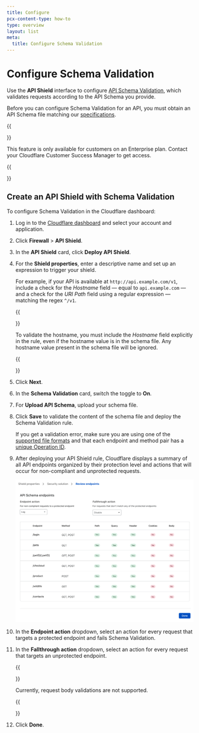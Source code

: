 ```yaml
---
title: Configure
pcx-content-type: how-to
type: overview
layout: list
meta:
  title: Configure Schema Validation
---
```


# Configure Schema Validation

Use the **API Shield** interface to configure [API Schema Validation](/api-shield/products/schema-validation/), which validates requests according to the API Schema you provide.

Before you can configure Schema Validation for an API, you must obtain an API Schema file matching our [specifications](/api-shield/products/schema-validation/#specifications).

{{<Aside type="note">}}

This feature is only available for customers on an Enterprise plan. Contact your Cloudflare Customer Success Manager to get access.

{{</Aside>}}

## Create an API Shield with Schema Validation

To configure Schema Validation in the Cloudflare dashboard:

1.  Log in to the [Cloudflare dashboard](https://dash.cloudflare.com) and select your account and application.

2.  Click **Firewall** > **API Shield**.

3.  In the **API Shield** card, click **Deploy API Shield**.

4.  For the **Shield properties**, enter a descriptive name and set up an expression to trigger your shield.

    For example, if your API is available at `http://api.example.com/v1`, include a check for the *Hostname* field — equal to `api.example.com` — and a check for the *URI Path* field using a regular expression — matching the regex `^/v1`.

     {{<Aside type="warning" note="Important">}}

    To validate the hostname, you must include the *Hostname* field explicitly in the rule, even if the hostname value is in the schema file. Any hostname value present in the schema file will be ignored.

     {{</Aside>}}

5.  Click **Next**.

6.  In the **Schema Validation** card, switch the toggle to **On**.

7.  For **Upload API Schema**, upload your schema file.

8.  Click **Save** to validate the content of the schema file and deploy the Schema Validation rule.

    If you get a validation error, make sure you are using one of the [supported file formats](/api-shield/products/schema-validation/#specifications) and that each endpoint and method pair has a [unique Operation ID](/api-shield/products/schema-validation/#operation-ids).

9.  After deploying your API Shield rule, Cloudflare displays a summary of all API endpoints organized by their protection level and actions that will occur for non-compliant and unprotected requests.

     <div class="large-img"><img alt="Review your endpoints and associated actions before deploying your schema validation" src="../../images/api-shield-review-endpoints-step.png"/></div>

10. In the **Endpoint action** dropdown, select an action for every request that targets a protected endpoint and fails Schema Validation.

11. In the **Fallthrough action** dropdown, select an action for every request that targets an unprotected endpoint.

     {{<Aside type="warning">}}

    Currently, request body validations are not supported.

     {{</Aside>}}

12. Click **Done**.
